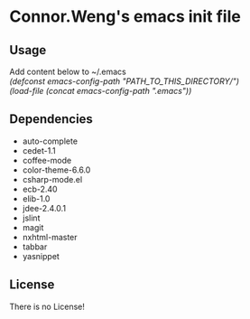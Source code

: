 Connor.Weng's emacs init file
==================

Usage
-------------

Add content below to ~/.emacs    
*(defconst emacs-config-path "PATH_TO_THIS_DIRECTORY/")*   
*(load-file (concat emacs-config-path ".emacs"))*

Dependencies
-------------

* auto-complete
* cedet-1.1
* coffee-mode
* color-theme-6.6.0
* csharp-mode.el
* ecb-2.40
* elib-1.0
* jdee-2.4.0.1
* jslint
* magit
* nxhtml-master
* tabbar
* yasnippet

License
-------

There is no License!
